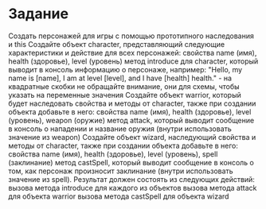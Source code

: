 # Задание

Создать персонажей для игры с помощью прототипного наследования и this
Создайте объект character, представляющий следующие характеристики и действие для всех персонажей:
свойства name (имя), health (здоровье), level (уровень)
метод introduce для character, который выводит в консоль информацию о персонаже, например: "Hello, my name is [name], I am at level [level], and I have [health] health." - на квадратные скобки не обращайте внимание, они для схемы, чтобы указать на переменные значения
Создайте объект warrior, который будет наследовать свойства и методы от character, также при создании объекта добавьте в него:
свойства name (имя), health (здоровье), level (уровень), weapon (оружие)
метод attack, который выводит сообщение в консоль о нападении и название оружия (внутри использовать значение из weapon)
Создайте объект wizard, наследующий свойства и методы от character, также при создании объекта добавьте в него:
свойства name (имя), health (здоровье), level (уровень), spell (заклинание)
метод castSpell, который выводит сообщение в консоль о том, как персонаж произносит заклинание (внутри использовать значение из spell).
Результат должен состоять из следующих действий:
вызова метода introduce для каждого из объектов
вызова метода attack для объекта warrior
вызова метода castSpell для объекта wizard
